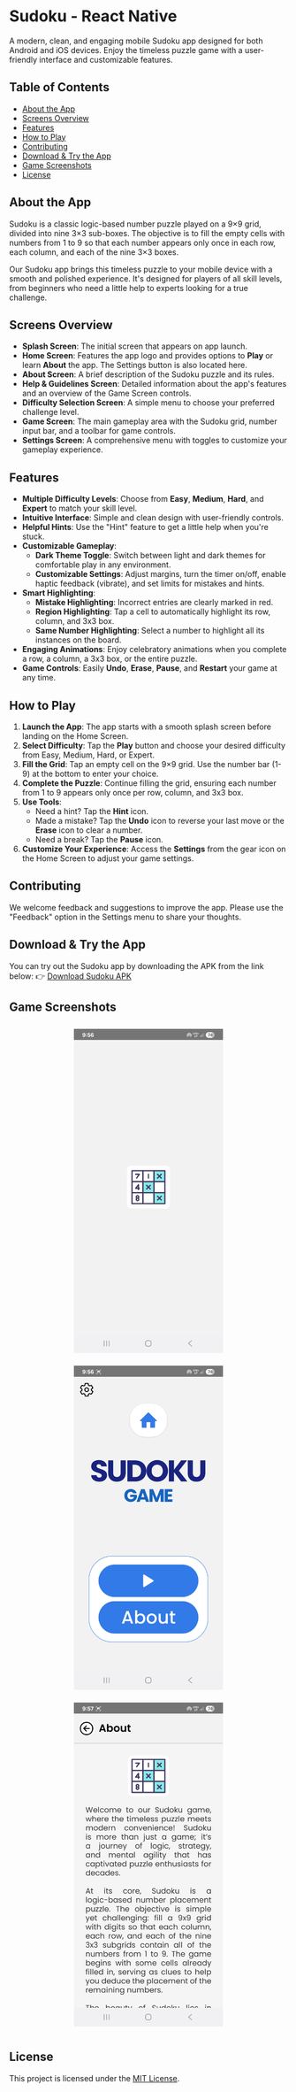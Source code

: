 
# Sudoku - React Native

A modern, clean, and engaging mobile Sudoku app designed for both Android and iOS devices. Enjoy the timeless puzzle game with a user-friendly interface and customizable features.

## Table of Contents
- [About the App](#about-the-app)
- [Screens Overview](#screens-overview)
- [Features](#features)
- [How to Play](#how-to-play)
- [Contributing](#contributing)
- [Download & Try the App](#contributing)
- [Game Screenshots](#contributing)
- [License](#license)

## About the App

Sudoku is a classic logic-based number puzzle played on a 9×9 grid, divided into nine 3×3 sub-boxes. The objective is to fill the empty cells with numbers from 1 to 9 so that each number appears only once in each row, each column, and each of the nine 3×3 boxes.

Our Sudoku app brings this timeless puzzle to your mobile device with a smooth and polished experience. It's designed for players of all skill levels, from beginners who need a little help to experts looking for a true challenge.

## Screens Overview

* **Splash Screen**: The initial screen that appears on app launch.
* **Home Screen**: Features the app logo and provides options to **Play** or learn **About** the app. The Settings button is also located here.
* **About Screen**: A brief description of the Sudoku puzzle and its rules.
* **Help & Guidelines Screen**: Detailed information about the app's features and an overview of the Game Screen controls.
* **Difficulty Selection Screen**: A simple menu to choose your preferred challenge level.
* **Game Screen**: The main gameplay area with the Sudoku grid, number input bar, and a toolbar for game controls.
* **Settings Screen**: A comprehensive menu with toggles to customize your gameplay experience.

## Features

* **Multiple Difficulty Levels**: Choose from **Easy**, **Medium**, **Hard**, and **Expert** to match your skill level.
* **Intuitive Interface**: Simple and clean design with user-friendly controls.
* **Helpful Hints**: Use the "Hint" feature to get a little help when you're stuck.
* **Customizable Gameplay**:
    * **Dark Theme Toggle**: Switch between light and dark themes for comfortable play in any environment.
    * **Customizable Settings**: Adjust margins, turn the timer on/off, enable haptic feedback (vibrate), and set limits for mistakes and hints.
* **Smart Highlighting**:
    * **Mistake Highlighting**: Incorrect entries are clearly marked in red.
    * **Region Highlighting**: Tap a cell to automatically highlight its row, column, and 3x3 box.
    * **Same Number Highlighting**: Select a number to highlight all its instances on the board.
* **Engaging Animations**: Enjoy celebratory animations when you complete a row, a column, a 3x3 box, or the entire puzzle.
* **Game Controls**: Easily **Undo**, **Erase**, **Pause**, and **Restart** your game at any time.



## How to Play

1.  **Launch the App**: The app starts with a smooth splash screen before landing on the Home Screen.
2.  **Select Difficulty**: Tap the **Play** button and choose your desired difficulty from Easy, Medium, Hard, or Expert.
3.  **Fill the Grid**: Tap an empty cell on the 9×9 grid. Use the number bar (1-9) at the bottom to enter your choice.
4.  **Complete the Puzzle**: Continue filling the grid, ensuring each number from 1 to 9 appears only once per row, column, and 3x3 box.
5.  **Use Tools**:
    * Need a hint? Tap the **Hint** icon.
    * Made a mistake? Tap the **Undo** icon to reverse your last move or the **Erase** icon to clear a number.
    * Need a break? Tap the **Pause** icon.
6.  **Customize Your Experience**: Access the **Settings** from the gear icon on the Home Screen to adjust your game settings.

## Contributing

We welcome feedback and suggestions to improve the app. Please use the "Feedback" option in the Settings menu to share your thoughts.

##  Download & Try the App

You can try out the Sudoku app by downloading the APK from the link below:
👉 [Download Sudoku APK](https://drive.google.com/file/d/1z29eSwf4rLMKi9d1MapluNqabj0fWasl/view?usp=sharing)

##  Game Screenshots

<p align="center">
  <img src="./assets/screenshots/1.jpg" width="270" style="margin: 10px;" />
  <img src="./assets/screenshots/2.jpg" width="270" style="margin: 10px;" />
  <img src="./assets/screenshots/3.jpg" width="270" style="margin: 10px;" />
</p>

## License

This project is licensed under the [MIT License](https://opensource.org/licenses/MIT).
